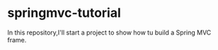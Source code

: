 # springmvc-tutorial
In this repository,I'll start a project to show how tu build a Spring MVC frame.
